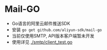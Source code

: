 # Mail-GO
+ Go语言的阿里云邮件推送SDK
+ 安装 `go get github.com/aliyun-sdk/mail-go`
+ 当前仅使用SMTP, API版本客户端暂未开发
+ 使用详见 [./smtp/client_test.go](./smtp/client_test.go)